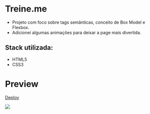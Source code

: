 # Treine.me

- Projeto com foco sobre tags semânticas, conceito de Box Model e Flexbox. 
- Adicionei algumas animações para deixar a page mais divertida.

## Stack utilizada:

- HTML5
- CSS3

# Preview

[Deploy](https://treine-me-lb.netlify.app/)

<img src="https://user-images.githubusercontent.com/103150670/186935256-fb7bbf6d-8a4d-424d-9ffe-a2833b1de21e.gif" />
